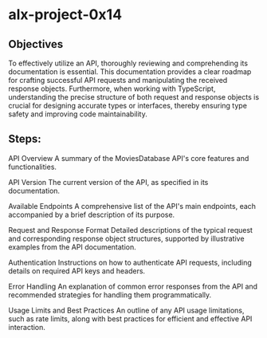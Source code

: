 # alx-project-0x14
## Objectives
To effectively utilize an API, thoroughly reviewing and comprehending its documentation is essential. This documentation provides a clear roadmap for crafting successful API requests and manipulating the received response objects. Furthermore, when working with TypeScript, understanding the precise structure of both request and response objects is crucial for designing accurate types or interfaces, thereby ensuring type safety and improving code maintainability.

## Steps:

API Overview
A summary of the MoviesDatabase API's core features and functionalities.

API Version
The current version of the API, as specified in its documentation.

Available Endpoints
A comprehensive list of the API's main endpoints, each accompanied by a brief description of its purpose.

Request and Response Format
Detailed descriptions of the typical request and corresponding response object structures, supported by illustrative examples from the API documentation.

Authentication
Instructions on how to authenticate API requests, including details on required API keys and headers.

Error Handling
An explanation of common error responses from the API and recommended strategies for handling them programmatically.

Usage Limits and Best Practices
An outline of any API usage limitations, such as rate limits, along with best practices for efficient and effective API interaction.